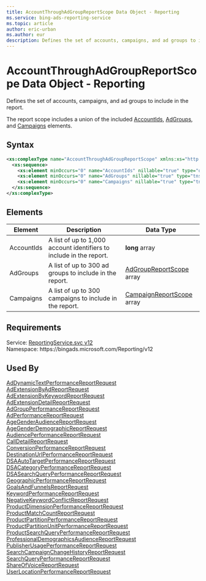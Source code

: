 ```yaml
---
title: AccountThroughAdGroupReportScope Data Object - Reporting
ms.service: bing-ads-reporting-service
ms.topic: article
author: eric-urban
ms.author: eur
description: Defines the set of accounts, campaigns, and ad groups to include in the report.
---
```

# AccountThroughAdGroupReportScope Data Object - Reporting
Defines the set of accounts, campaigns, and ad groups to include in the report.

The report scope includes a union of the included [AccountIds](#accountids), [AdGroups](#adgroups), and [Campaigns](#campaigns) elements.

## Syntax
```xml
<xs:complexType name="AccountThroughAdGroupReportScope" xmlns:xs="http://www.w3.org/2001/XMLSchema">
  <xs:sequence>
    <xs:element minOccurs="0" name="AccountIds" nillable="true" type="q4:ArrayOflong" xmlns:q4="http://schemas.microsoft.com/2003/10/Serialization/Arrays" />
    <xs:element minOccurs="0" name="AdGroups" nillable="true" type="tns:ArrayOfAdGroupReportScope" />
    <xs:element minOccurs="0" name="Campaigns" nillable="true" type="tns:ArrayOfCampaignReportScope" />
  </xs:sequence>
</xs:complexType>
```

## <a name="elements"></a>Elements

|Element|Description|Data Type|
|-----------|---------------|-------------|
|<a name="accountids"></a>AccountIds|A list of up to 1,000 account identifiers to include in the report.|**long** array|
|<a name="adgroups"></a>AdGroups|A list of up to 300 ad groups to include in the report.|[AdGroupReportScope](adgroupreportscope.md) array|
|<a name="campaigns"></a>Campaigns|A list of up to 300 campaigns to include in the report.|[CampaignReportScope](campaignreportscope.md) array|

## Requirements
Service: [ReportingService.svc v12](https://reporting.api.bingads.microsoft.com/Api/Advertiser/Reporting/v12/ReportingService.svc)  
Namespace: https\://bingads.microsoft.com/Reporting/v12  

## Used By
[AdDynamicTextPerformanceReportRequest](addynamictextperformancereportrequest.md)  
[AdExtensionByAdReportRequest](adextensionbyadreportrequest.md)  
[AdExtensionByKeywordReportRequest](adextensionbykeywordreportrequest.md)  
[AdExtensionDetailReportRequest](adextensiondetailreportrequest.md)  
[AdGroupPerformanceReportRequest](adgroupperformancereportrequest.md)  
[AdPerformanceReportRequest](adperformancereportrequest.md)  
[AgeGenderAudienceReportRequest](agegenderaudiencereportrequest.md)  
[AgeGenderDemographicReportRequest](agegenderdemographicreportrequest.md)  
[AudiencePerformanceReportRequest](audienceperformancereportrequest.md)  
[CallDetailReportRequest](calldetailreportrequest.md)  
[ConversionPerformanceReportRequest](conversionperformancereportrequest.md)  
[DestinationUrlPerformanceReportRequest](destinationurlperformancereportrequest.md)  
[DSAAutoTargetPerformanceReportRequest](dsaautotargetperformancereportrequest.md)  
[DSACategoryPerformanceReportRequest](dsacategoryperformancereportrequest.md)  
[DSASearchQueryPerformanceReportRequest](dsasearchqueryperformancereportrequest.md)  
[GeographicPerformanceReportRequest](geographicperformancereportrequest.md)  
[GoalsAndFunnelsReportRequest](goalsandfunnelsreportrequest.md)  
[KeywordPerformanceReportRequest](keywordperformancereportrequest.md)  
[NegativeKeywordConflictReportRequest](negativekeywordconflictreportrequest.md)  
[ProductDimensionPerformanceReportRequest](productdimensionperformancereportrequest.md)  
[ProductMatchCountReportRequest](productmatchcountreportrequest.md)  
[ProductPartitionPerformanceReportRequest](productpartitionperformancereportrequest.md)  
[ProductPartitionUnitPerformanceReportRequest](productpartitionunitperformancereportrequest.md)  
[ProductSearchQueryPerformanceReportRequest](productsearchqueryperformancereportrequest.md)  
[ProfessionalDemographicsAudienceReportRequest](professionaldemographicsaudiencereportrequest.md)  
[PublisherUsagePerformanceReportRequest](publisherusageperformancereportrequest.md)  
[SearchCampaignChangeHistoryReportRequest](searchcampaignchangehistoryreportrequest.md)  
[SearchQueryPerformanceReportRequest](searchqueryperformancereportrequest.md)  
[ShareOfVoiceReportRequest](shareofvoicereportrequest.md)  
[UserLocationPerformanceReportRequest](userlocationperformancereportrequest.md)  
